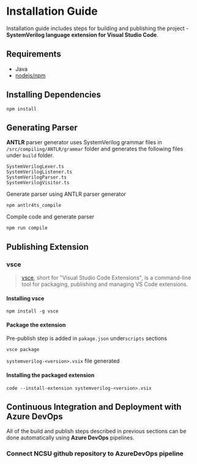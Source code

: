 # Installation Guide

Installation guide includes steps for building and publishing the project - **SystemVerilog language extension for Visual Studio Code**. 

## Requirements

* Java
* [nodejs/npm](https://nodejs.org/en/download/)

## Installing Dependencies

    npm install

## Generating Parser
**ANTLR** parser generator uses SystemVerilog grammar files in `/src/compiling/ANTLR/grammar` folder and generates the following files under `build` folder.

    SystemVerilogLexer.ts
    SystemVerilogListener.ts
    SystemVerilogParser.ts
    SystemVerilogVisitor.ts

Generate parser using ANTLR parser generator

    npm antlr4ts_compile
Compile code and generate parser

    npm run compile

## Publishing Extension

### vsce
> [vsce](https://github.com/Microsoft/vsce), short for "Visual Studio Code Extensions", is a command-line tool for packaging, publishing and managing VS Code extensions.

#### Installing vsce

    npm install -g vsce
 #### Package the extension
 
Pre-publish step is added in `pakage.json` under`scripts` sections

    vsce package
 `systemverilog-<version>.vsix` file generated

#### Installing the packaged extension

    code --install-extension systemverilog-<version>.vsix


## Continuous Integration and Deployment with Azure DevOps

All of the build and publish steps described in previous sections can be done automatically using **Azure DevOps** pipelines.

### Connect NCSU github repository to AzureDevOps pipeline

